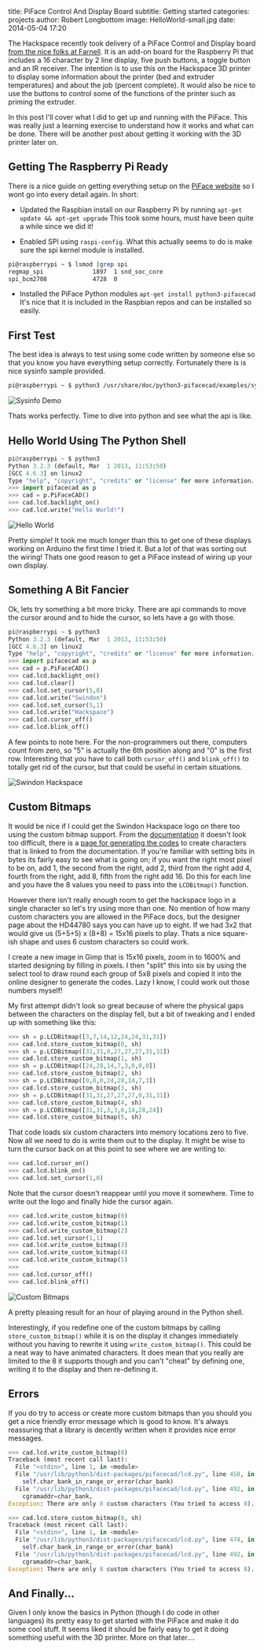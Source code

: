 title:        PiFace Control And Display Board
subtitle:     Getting started
categories:   projects
author:       Robert Longbottom
image:        HelloWorld-small.jpg
date:         2014-05-04 17:20

The Hackspace recently took delivery of a PiFace Control and Display board
[from the nice folks at Farnell](http://uk.farnell.com/piface/piface-control-display/i-o-board-with-lcd-display-for/dp/2344458).
It is an add-on board for the Raspberry Pi that includes a 16 character by 2 line
display, five push buttons, a toggle button and an IR receiver.  The 
intention is to use this on the Hackspace 3D printer to display some information
about the printer (bed and extruder temperatures) and about the job (percent
complete).  It would also be nice to use the buttons to control some of the 
functions of the printer such as priming the extruder.

In this post I'll cover what I did to get up and running with the PiFace.  This
was really just a learning exercise to understand how it works and what can be
done.  There will be another post about getting it working with the 3D printer
later on.

<!-- more -->

## Getting The Raspberry Pi Ready

There is a nice guide on getting everything setup on the [PiFace website](http://www.piface.org.uk/guides/setting_up_pifacecad/)
so I wont go into every detail again.  In short:

- Updated the Raspbian install on our Raspberry Pi by running 
`apt-get update && apt-get upgrade`  This took some hours, must have 
been quite a while since we did it!

- Enabled SPI using `raspi-config`.  What this actually seems to do is make 
sure the spi kernel module is installed.

```sh
pi@raspberrypi ~ $ lsmod |grep spi
regmap_spi              1897  1 snd_soc_core
spi_bcm2708             4728  0
```

- Installed the PiFace Python modules `apt-get install python3-pifacecad`
It's nice that it is included in the Raspbian repos and can be installed so easily.

## First Test

The best idea is always to test using some code written by someone else
so that you know you have everything setup correctly.  Fortunately there is
is nice sysinfo sample provided.

```sh
pi@raspberrypi ~ $ python3 /usr/share/doc/python3-pifacecad/examples/sysinfo.py
```

![Sysinfo Demo](Sysinfo.jpg)

Thats works perfectly.  Time to dive into python and see what the api is like.

## Hello World Using The Python Shell

```py
pi@raspberrypi ~ $ python3
Python 3.2.3 (default, Mar  1 2013, 11:53:50)
[GCC 4.6.3] on linux2
Type "help", "copyright", "credits" or "license" for more information.
>>> import pifacecad as p
>>> cad = p.PiFaceCAD()
>>> cad.lcd.backlight_on()
>>> cad.lcd.write("Hello World!")
```

![Hello World](HelloWorld.jpg)

Pretty simple!  It took me much longer than this to get one of these
displays working on Arduino the first time I tried it.  But a lot of 
that was sorting out the wiring!  Thats one good reason to get a 
PiFace instead of wiring up your own display.

## Something A Bit Fancier

Ok, lets try something a bit more tricky.  There are api commands to
move the cursor around and to hide the cursor, so lets have a go with those.

```py
pi@raspberrypi ~ $ python3
Python 3.2.3 (default, Mar  1 2013, 11:53:50)
[GCC 4.6.3] on linux2
Type "help", "copyright", "credits" or "license" for more information.
>>> import pifacecad as p
>>> cad = p.PiFaceCAD()
>>> cad.lcd.backlight_on()
>>> cad.lcd.clear()
>>> cad.lcd.set_cursor(5,0)
>>> cad.lcd.write("Swindon")
>>> cad.lcd.set_cursor(5,1)
>>> cad.lcd.write("Hackspace")
>>> cad.lcd.cursor_off()
>>> cad.lcd.blink_off()
```

A few points to note here.  For the non-programmers out there, computers count 
from zero, so "5" is actually the 6th position along and "0" is the first row. 
Interesting that you have to call both `cursor_off()` and `blink_off()` to totally 
get rid of the cursor, but that could be useful in certain situations.

![Swindon Hackspace](Hackspace.jpg)

## Custom Bitmaps

It would be nice if I could get the Swindon Hackspace logo on there too 
using the custom bitmap support.  From the 
[documentation](http://piface.github.io/pifacecad/creating_custom_bitmaps.html)
it doesn't look too difficult,  there is a [page for generating the codes](http://www.quinapalus.com/hd44780udg.html) 
to create characters that is linked to from the documentation.  If you're familiar with
setting bits in bytes its fairly easy to see what is going on; if you want the
right most pixel to be on, add 1, the second from the right, add 2, third
from the right add 4, fourth from the right, add 8, fifth from the right
add 16.  Do this for each line and you have the 8 values you need to pass 
into the `LCDBitmap()` function.

However there isn't really enough room to get the hackspace logo in a single 
character so let's try using more than one.  No mention of how many custom 
characters you are allowed in the PiFace docs, but the designer page about 
the HD44780 says you can have up to eight.  If we had 3x2 that would give us 
(5+5+5) x (8+8) = 15x16 pixels to play.  Thats a nice square-ish shape and 
uses 6 custom characters so could work.  

I create a new image in Gimp that is 15x16 pixels, zoom in to 1600% and 
started designing by filling in pixels.  I then "split" this into six by using
the select tool to draw round each group of 5x8 pixels and copied it into
the online designer to generate the codes.  Lazy I know, I could work out
those numbers myself!

My first attempt didn't look so great because of where the physical gaps 
between the characters on the display fell, but a bit of tweaking and I ended 
up with something like this:

```py
>>> sh = p.LCDBitmap([3,7,14,12,24,24,31,31])
>>> cad.lcd.store_custom_bitmap(0, sh)
>>> sh = p.LCDBitmap([31,31,0,27,27,27,31,31])
>>> cad.lcd.store_custom_bitmap(1, sh)
>>> sh = p.LCDBitmap([24,28,14,7,3,0,0,0])
>>> cad.lcd.store_custom_bitmap(2, sh)
>>> sh = p.LCDBitmap([0,0,0,24,28,14,7,3])
>>> cad.lcd.store_custom_bitmap(3, sh)
>>> sh = p.LCDBitmap([31,31,27,27,27,0,31,31])
>>> cad.lcd.store_custom_bitmap(4, sh)
>>> sh = p.LCDBitmap([31,31,3,3,6,14,28,24])
>>> cad.lcd.store_custom_bitmap(5, sh)
```

That code loads six custom characters into memory locations zero to five.
Now all we need to do is write them out to the display.  It might be wise 
to turn the cursor back on at this point to see where we are writing to:

```py
>>> cad.lcd.cursor_on()
>>> cad.lcd.blink_on()
>>> cad.lcd.set_cursor(1,0)
```

Note that the cursor doesn't reappear until you move it somewhere. Time 
to write out the logo and finally hide the cursor again.

```py
>>> cad.lcd.write_custom_bitmap(0)
>>> cad.lcd.write_custom_bitmap(1)
>>> cad.lcd.write_custom_bitmap(2)
>>> cad.lcd.set_cursor(1,1)
>>> cad.lcd.write_custom_bitmap(3)
>>> cad.lcd.write_custom_bitmap(4)
>>> cad.lcd.write_custom_bitmap(5)
>>>
>>> cad.lcd.cursor_off()
>>> cad.lcd.blink_off()
```

![Custom Bitmaps](HackspaceLogo.jpg)

A pretty pleasing result for an hour of playing around in the Python
shell.

Interestingly, if you redefine one of the custom bitmaps by calling 
`store_custom_bitmap()` while it is on the display it changes immediately 
without you having to rewrite it using `write_custom_bitmap()`.  This 
could be a neat way to have animated characters.  It does mean that 
you really are limited to the 8 it supports though and you can't 
"cheat" by defining one, writing it to the display and then re-defining it.

## Errors

If you do try to access or create more custom bitmaps than you should 
you get a nice friendly error message which is good to know.  It's always
reassuring that a library is decently written when it provides nice error
messages.

```py
>>> cad.lcd.write_custom_bitmap(8)
Traceback (most recent call last):
  File "<stdin>", line 1, in <module>
  File "/usr/lib/python3/dist-packages/pifacecad/lcd.py", line 458, in write_custom_bitmap
	self.char_bank_in_range_or_error(char_bank)
  File "/usr/lib/python3/dist-packages/pifacecad/lcd.py", line 492, in char_bank_in_range_or_error
	cgramaddr=char_bank,
Exception: There are only 8 custom characters (You tried to access 8).

>>> cad.lcd.store_custom_bitmap(8, sh)
Traceback (most recent call last):
  File "<stdin>", line 1, in <module>
  File "/usr/lib/python3/dist-packages/pifacecad/lcd.py", line 474, in store_custom_bitmap
	self.char_bank_in_range_or_error(char_bank)
  File "/usr/lib/python3/dist-packages/pifacecad/lcd.py", line 492, in char_bank_in_range_or_error
	cgramaddr=char_bank,
Exception: There are only 8 custom characters (You tried to access 8).
```

## And Finally...

Given I only know the basics in Python (though I do code in other languages)
its pretty easy to get started with the PiFace and make it do some cool stuff.
It seems liked it should be fairly easy to get it doing something useful with
the 3D printer.  More on that later....
